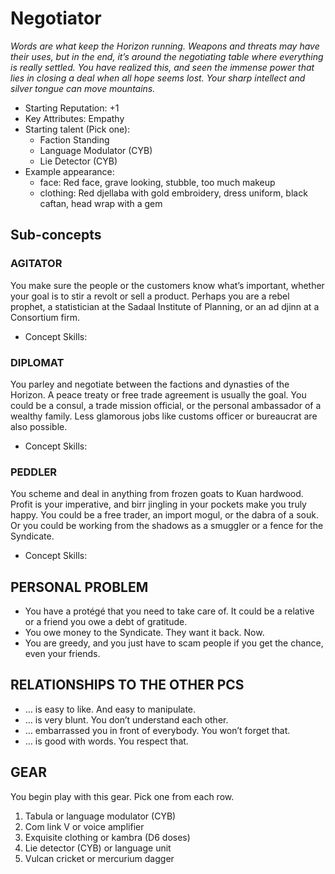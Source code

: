 # Negotiator

*Words are what keep the Horizon running.
Weapons and threats may have their uses,
but in the end, it’s around the negotiating
table where everything is really settled. You
have realized this, and seen the immense
power that lies in closing a deal when all
hope seems lost. Your sharp intellect and
silver tongue can move mountains.*

* Starting Reputation: +1
* Key Attributes: Empathy
* Starting talent (Pick one):
  * Faction Standing
  * Language Modulator (CYB)
  * Lie Detector (CYB)
* Example appearance:
  * face: Red face, grave looking, stubble, too much makeup
  * clothing: Red djellaba with gold embroidery, dress uniform, black caftan, head wrap with a gem

## Sub-concepts

### AGITATOR

You make sure the people or the customers
know what’s important, whether your
goal is to stir a revolt or sell a product. Perhaps
you are a rebel prophet, a statistician at the
Sadaal Institute of Planning, or an ad djinn at a
Consortium firm.

* Concept Skills: 

### DIPLOMAT

You parley and negotiate between the
factions and dynasties of the Horizon. A peace
treaty or free trade agreement is usually the goal.
You could be a consul, a trade mission official, or
the personal ambassador of a wealthy family. Less
glamorous jobs like customs officer or bureaucrat
are also possible.

* Concept Skills:

### PEDDLER

You scheme and deal in anything from
frozen goats to Kuan hardwood. Profit is your
imperative, and birr jingling in your pockets make
you truly happy. You could be a free trader, an
import mogul, or the dabra of a souk. Or you could
be working from the shadows as a smuggler or a
fence for the Syndicate.

* Concept Skills:

## PERSONAL PROBLEM

* You have a protégé that you need to take care of. It could be a relative or a friend you owe a debt of gratitude.
* You owe money to the Syndicate. They want it back. Now.
* You are greedy, and you just have to scam people if you get the chance, even your friends.

## RELATIONSHIPS TO THE OTHER PCS

* … is easy to like. And easy to manipulate.
* … is very blunt. You don’t understand each other.
* … embarrassed you in front of everybody. You won’t forget that.
* … is good with words. You respect that.

## GEAR

You begin play with this gear. Pick one from each row.

1. Tabula or language modulator (CYB)
2. Com link V or voice amplifier
3. Exquisite clothing or kambra (D6 doses)
4. Lie detector (CYB) or language unit
5. Vulcan cricket or mercurium dagger
